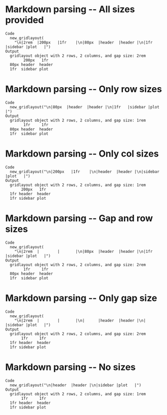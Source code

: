 # Markdown parsing -- All sizes provided

    Code
      new_gridlayout(
        "\n|2rem  |200px   |1fr    |\n|80px  |header  |header |\n|1fr   |sidebar |plot   |")
    Output
      gridlayout object with 2 rows, 2 columns, and gap size: 2rem 
            200px   1fr   
      80px header  header
      1fr  sidebar plot  

# Markdown parsing -- Only row sizes

    Code
      new_gridlayout("\n|80px  |header  |header |\n|1fr   |sidebar |plot   |")
    Output
      gridlayout object with 2 rows, 2 columns, and gap size: 1rem 
            1fr     1fr   
      80px header  header
      1fr  sidebar plot  

# Markdown parsing -- Only col sizes

    Code
      new_gridlayout("\n|200px   |1fr    |\n|header  |header |\n|sidebar |plot   |")
    Output
      gridlayout object with 2 rows, 2 columns, and gap size: 1rem 
           200px   1fr   
      1fr header  header
      1fr sidebar plot  

# Markdown parsing -- Gap and row sizes

    Code
      new_gridlayout(
        "\n|2rem  |        |       |\n|80px  |header  |header |\n|1fr   |sidebar |plot   |")
    Output
      gridlayout object with 2 rows, 2 columns, and gap size: 2rem 
            1fr     1fr   
      80px header  header
      1fr  sidebar plot  

# Markdown parsing -- Only gap size

    Code
      new_gridlayout(
        "\n|2rem  |        |       |\n|      |header  |header |\n|      |sidebar |plot   |")
    Output
      gridlayout object with 2 rows, 2 columns, and gap size: 2rem 
           1fr     1fr   
      1fr header  header
      1fr sidebar plot  

# Markdown parsing -- No sizes

    Code
      new_gridlayout("\n|header  |header |\n|sidebar |plot   |")
    Output
      gridlayout object with 2 rows, 2 columns, and gap size: 1rem 
           1fr     1fr   
      1fr header  header
      1fr sidebar plot  

